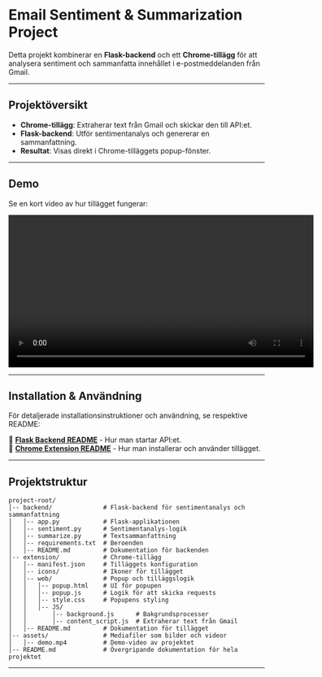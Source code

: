 # Email Sentiment & Summarization Project

Detta projekt kombinerar en **Flask-backend** och ett **Chrome-tillägg** för att analysera sentiment och sammanfatta innehållet i e-postmeddelanden från Gmail.

---

## **Projektöversikt**

- **Chrome-tillägg**: Extraherar text från Gmail och skickar den till API:et.
- **Flask-backend**: Utför sentimentanalys och genererar en sammanfattning.
- **Resultat**: Visas direkt i Chrome-tilläggets popup-fönster.

---

## **Demo**

Se en kort video av hur tillägget fungerar:

<video width="600" controls>
  <source src="assets/demo.mp4" type="video/mp4">
  Your browser does not support the video tag.
</video>

---

## **Installation & Användning**

För detaljerade installationsinstruktioner och användning, se respektive README:

🔹 **[Flask Backend README](backend/README.md)** - Hur man startar API:et.  
🔹 **[Chrome Extension README](extension/README.md)** - Hur man installerar och använder tillägget.  

---

## **Projektstruktur**

```
project-root/
│-- backend/              # Flask-backend för sentimentanalys och sammanfattning
│   │-- app.py            # Flask-applikationen
│   │-- sentiment.py      # Sentimentanalys-logik
│   │-- summarize.py      # Textsammanfattning
│   │-- requirements.txt  # Beroenden
│   │-- README.md         # Dokumentation för backenden
│-- extension/            # Chrome-tillägg
│   │-- manifest.json     # Tilläggets konfiguration
│   │-- icons/            # Ikoner för tillägget
│   │-- web/              # Popup och tilläggslogik
│   │   │-- popup.html    # UI för popupen
│   │   │-- popup.js      # Logik för att skicka requests
│   │   │-- style.css     # Popupens styling
│   │   │-- JS/
│   │       │-- background.js      # Bakgrundsprocesser
│   │       │-- content_script.js  # Extraherar text från Gmail
│   │-- README.md         # Dokumentation för tillägget
│-- assets/               # Mediafiler som bilder och videor
│   │-- demo.mp4          # Demo-video av projektet
│-- README.md             # Övergripande dokumentation för hela projektet
```

---